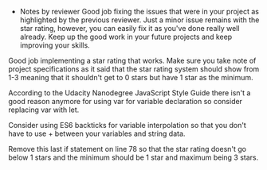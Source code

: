 * Notes by reviewer
Good job fixing the issues that were in your project as highlighted by the previous reviewer.
Just a minor issue remains with the star rating, however, you can easily fix it as you've done really well already.
Keep up the good work in your future projects and keep improving your skills.

Good job implementing a star rating that works.
Make sure you take note of project specifications as it said that the star rating system
should show from 1-3 meaning that it shouldn't get to 0 stars but have 1 star as the minimum.

According to the Udacity Nanodegree JavaScript Style Guide there isn't a good reason anymore for using var for variable declaration
so consider replacing var with let.

Consider using ES6 backticks for variable interpolation so that you don't have
to use + between your variables and string data.

Remove this last if statement on line 78 so that the star rating doesn't go below 1 stars and the minimum should be 1 star and maximum being 3 stars.
